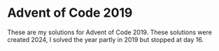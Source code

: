 # Advent of Code 2019

These are my solutions for Advent of Code 2019. These solutions were created
2024, I solved the year partly in 2019 but stopped at day 16.
